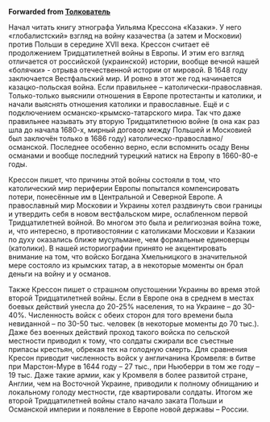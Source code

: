 **Forwarded from [Толкователь](https://t.me/tolk_tolk/2691)**

Начал читать книгу этнографа Уильяма Крессона «Казаки». У него «глобалистский» взгляд на войну казачества (а затем и Московии) против Польши в середине XVII века. Крессон считает её продолжением Тридцатилетней войны в Европы. И этим его взгляд отличается от российской (украинской) истории, вообще вечной нашей «болячки» - отрыва отечественной истории от мировой.
В 1648 году заключается Вестфальский мир. И ровно в этот же год начинается казацко-польская война. Если правильнее – католически-православная. Только-только выяснили отношения в Европе протестанты и католики, и начали выяснять отношения католики и православные. Ещё и с подключением османско-крымско-татарского мира. Так что даже правильнее называть эту вторую Тридцатилетнюю войне (в она как раз шла до начала 1680-х, мирный договор между Польшей и Московией был заключён только в 1686 году) католическо-православно/османской. Последнее особенно верно, если вспомнить осаду Вены османами и вообще последний турецкий натиск на Европу в 1660-80-е годы.

Крессон пишет, что причины этой войны состояли в том, что католический мир периферии Европы попытался компенсировать потери, понесённые им в Центральной и Северной Европе. А православный мир Московии и Украины хотел раздвинуть свои границы и утвердить себя в новом вестфальском мире, ослабленном первой Тридцатилетней войной. Во многом это была и религиозная война тоже, и, что интересно, в противостоянии с католиками Московии и Казакии по духу оказались ближе мусульмане, чем формальные единоверцы (католики). В нашей историографии принято не акцентировать внимание на том, что войско Богдана Хмельницкого в значительной мере состояло из крымских татар, а в некоторые моменты он брал деньги на войну и у османов.

Также Крессон пишет о страшном опустошении Украины во время этой второй Тридцатилетней войны. Если в Европе она в среднем в местах боевых действий унесла до 20-25% населения, то на Украине – до 30-40%. Численность войск с обеих сторон для того времени была невиданной – по 30-50 тыс. человек (в некоторые моменты до 70 тыс.). Даже без военных действий проход такого войска по сельской местности приводил к тому, что солдаты сжирали все съестные припасы крестьян, обрекая тех на голодную смерть. Для сравнения Кресон приводит численность войск у англичанина Кромвеля: в битве при Марстон-Муре в 1644 году – 27 тыс., при Ньюберри в том же году – 19 тыс. Даже такие армии, как у Кромвеля в более развитой стране, Англии, чем на Восточной Украине, приводили к полному обнищанию и локальному голоду местности, где квартировали солдаты.
Итогом же второй Тридцатилетней войны стало начало заката Польши и Османской империи и появление в Европе новой державы – России.